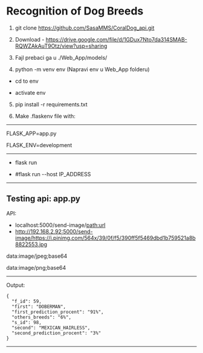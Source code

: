 <h1>Recognition of Dog Breeds</h1>


1. git clone https://github.com/SasaMMS/CoralDog_api.git
2. Download - https://drive.google.com/file/d/1GDux7Nto7da314SMAB-RQWZAkAuT9Otz/view?usp=sharing
3. Fajl prebaci ga u ./Web_App/models/

4. python -m venv env (Napravi env u Web_App folderu)

- cd to env 

- activate env

5. pip install -r requirements.txt


6. Make .flaskenv file with:
------------------------
FLASK_APP=app.py 

FLASK_ENV=development

------------------------
- flask run

- #flask run --host IP_ADDRESS

--------------------------
Testing api: app.py
--------------------------
API:

- localhost:5000/send-image/<path:url>
- http://192.168.2.92:5000/send-image/https://i.pinimg.com/564x/39/0f/f5/390ff5f5469dbd1b759521a8b8822553.jpg

data:image/jpeg;base64

data:image/png;base64

--------------------------
Output:
```
{
  "f_id": 59, 
  "first": "DOBERMAN", 
  "first_prediction_procent": "91%", 
  "others_breeds": "6%", 
  "s_id": 98, 
  "second": "MEXICAN_HAIRLESS", 
  "second_prediction_procent": "3%"
}
```
--------------------------
